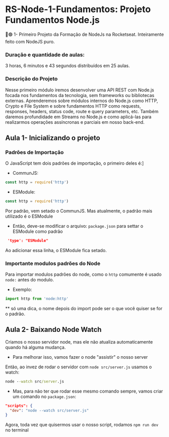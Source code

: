 # RS-Node-1-Fundamentos: Projeto Fundamentos Node.js

🚀🟢 1- Primeiro Projeto da Formação de NodeJs na Rocketseat. Inteiramente feito com NodeJS puro.

### Duração e quantidade de aulas:
3 horas, 6 minutos e 43 segundos distribuídos em 25 aulas.

### Descrição do Projeto
Nesse primeiro módulo iremos desenvolver uma API REST com Node.js focada nos fundamentos da tecnologia, sem frameworks ou bibliotecas externas. Aprenderemos sobre módulos internos do Node.js como HTTP, Crypto e File System e sobre fundamentos HTTP como requests, responses, headers, status code, route e query parameters, etc. Também daremos profundidade em Streams no Node.js e como aplicá-las para realizarmos operações assíncronas e parciais em nosso back-end.

## Aula 1- Inicializando o projeto 

### Padrões de Importação

O JavaScript tem dois padrões de importação, o primeiro deles é:]

- CommunJS:
```js
const http = require('http')
```

- ESModule:
```js
const http = require('http')
```

Por padrão, vem setado o CommunJS. Mas atualmente, o padrão mais utilizado é o ESModule

 - Então, deve-se modificar o arquivo: `package.json` para settar o ESModule como padrão

 ```json
  'type': "ESModule"
```
Ao adicionar essa linha, o ESModule fica setado.

### Importante modulos padrões do Node
Para importar modulos padrões do node, como o `http` comumente é usado `node:` antes do modulo.

- Exemplo:
```js 
import http from 'node:http'
```
** só uma dica, o nome depois do import pode ser o que você quiser se for o padrão.

## Aula 2- Baixando Node Watch

Criamos o nosso servidor node, mas ele não atualiza automaticamente quando há alguma mudança. 

- Para melhorar isso, vamos fazer o node "assistir" o nosso server

Então, ao invez de rodar o servidor com `node src/server.js` usamos o watch: 
```cmd
node --watch src/server.js
```

- Mas, para não ter que rodar esse mesmo comando sempre, vamos criar um comando no `package.json`:
```json
"scripts": {
  "dev": "node --watch src/server.js"
}
```
Agora, toda vez que quisermos usar o nosso script, rodamos `npm run dev` no terminal